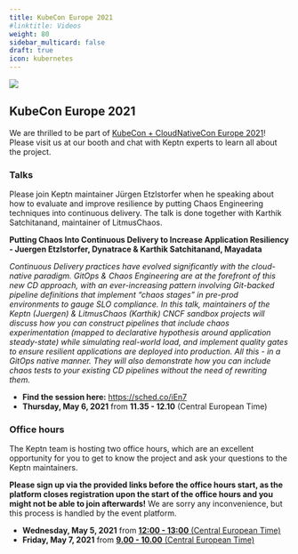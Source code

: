 ```yaml
---
title: KubeCon Europe 2021
#linktitle: Videos
weight: 80
sidebar_multicard: false
draft: true
icon: kubernetes
---
```


![](https://cdn.sched.co/kccnceu2021/img/logo.jpg)

## KubeCon Europe 2021

We are thrilled to be part of [KubeCon + CloudNativeCon Europe 2021](https://events.linuxfoundation.org/kubecon-cloudnativecon-europe/)! Please visit us at our booth and chat with Keptn experts to learn all about the project.

### Talks

Please join Keptn maintainer Jürgen Etzlstorfer when he speaking about how to evaluate and improve resilience by putting Chaos Engineering techniques into continuous delivery. The talk is done together with Karthik Satchitanand, maintainer of LitmusChaos.

**Putting Chaos Into Continuous Delivery to Increase Application Resiliency - Juergen Etzlstorfer, Dynatrace & Karthik Satchitanand, Mayadata**

*Continuous Delivery practices have evolved significantly with the cloud-native paradigm. GitOps & Chaos Engineering are at the forefront of this new CD approach, with an ever-increasing pattern involving Git-backed pipeline definitions that implement “chaos stages” in pre-prod environments to gauge SLO compliance. In this talk, maintainers of the Keptn (Juergen) & LitmusChaos (Karthik) CNCF sandbox projects will discuss how you can construct pipelines that include chaos experimentation (mapped to declarative hypothesis around application steady-state) while simulating real-world load, and implement quality gates to ensure resilient applications are deployed into production. All this - in a GitOps native manner. They will also demonstrate how you can include chaos tests to your existing CD pipelines without the need of rewriting them.*


- **Find the session here:** https://sched.co/iEn7 
- **Thursday, May 6, 2021** from **11.35 - 12.10** (Central European Time)


### Office hours

The Keptn team is hosting two office hours, which are an excellent opportunity for you to get to know the project and ask your questions to the Keptn maintainers.

**Please sign up via the provided links before the office hours start, as the platform closes registration upon the start of the office hours and you might not be able to join afterwards!** We are sorry any inconvenience, but this process is handled by the event platform.

- **Wednesday, May 5, 2021** from [**12:00 - 13:00** (Central European Time)](https://community.cncf.io/e/mpsa39/)
- **Friday, May 7, 2021** from [**9.00 - 10.00** (Central European Time)](https://community.cncf.io/e/mrjfyp/)

